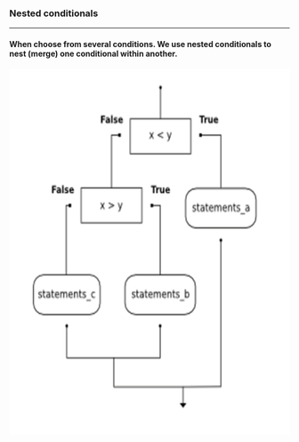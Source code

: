 ### Nested conditionals
***
#### When choose from several conditions. We use nested conditionals to nest (merge) one conditional within another.

![img.png](img.png)
